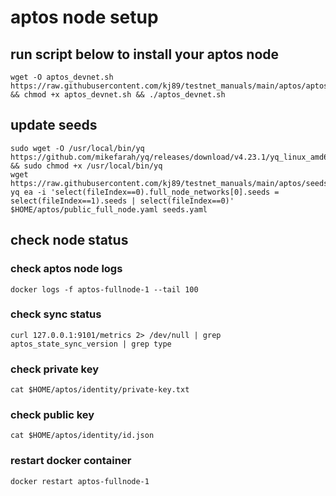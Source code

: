 # aptos node setup

## run script below to install your aptos node
```
wget -O aptos_devnet.sh https://raw.githubusercontent.com/kj89/testnet_manuals/main/aptos/aptos_devnet.sh && chmod +x aptos_devnet.sh && ./aptos_devnet.sh
```

## update seeds
```
sudo wget -O /usr/local/bin/yq https://github.com/mikefarah/yq/releases/download/v4.23.1/yq_linux_amd64 && sudo chmod +x /usr/local/bin/yq
wget https://raw.githubusercontent.com/kj89/testnet_manuals/main/aptos/seeds.yaml
yq ea -i 'select(fileIndex==0).full_node_networks[0].seeds = select(fileIndex==1).seeds | select(fileIndex==0)' $HOME/aptos/public_full_node.yaml seeds.yaml
```

## check node status

### check aptos node logs
```
docker logs -f aptos-fullnode-1 --tail 100
```

### check sync status
```
curl 127.0.0.1:9101/metrics 2> /dev/null | grep aptos_state_sync_version | grep type
```

### check private key
```
cat $HOME/aptos/identity/private-key.txt
```

### check public key
```
cat $HOME/aptos/identity/id.json
```

### restart docker container
```
docker restart aptos-fullnode-1
```
